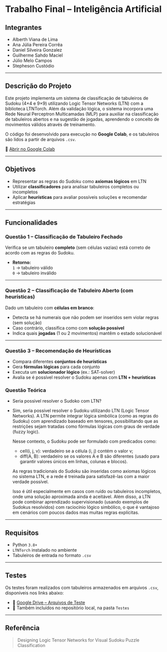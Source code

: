 # Trabalho Final – Inteligência Artificial

## Integrantes

- Alberth Viana de Lima  
- Ana Júlia Pereira Corrêa  
- Daniel Silveira Gonzalez  
- Guilherme Sahdo Maciel  
- Júlio Melo Campos  
- Stepheson Custódio  

---

## Descrição do Projeto

Este projeto implementa um sistema de classificação de tabuleiros de Sudoku (4×4 e 9×9) utilizando Logic Tensor Networks (LTN) com a biblioteca LTNTorch. Além da validação lógica, o sistema incorpora uma Rede Neural Perceptron Multicamadas (MLP) para auxiliar na classificação de tabuleiros abertos e na sugestão de jogadas, aprendendo o conceito de movimentos válidos através de treinamento.

O código foi desenvolvido para execução no **Google Colab**, e os tabuleiros são lidos a partir de arquivos `.csv`.

🔗 [Abrir no Google Colab](https://colab.research.google.com/drive/1NaGx8s9rccN70PS1UWygcNma0rPtE3oL?usp=sharing)

---

## Objetivos

- Representar as regras do Sudoku como **axiomas lógicos** em LTN  
- Utilizar **classificadores** para analisar tabuleiros completos ou incompletos  
- Aplicar **heurísticas** para avaliar possíveis soluções e recomendar estratégias  

---

## Funcionalidades

### Questão 1 – Classificação de Tabuleiro Fechado
Verifica se um tabuleiro **completo** (sem células vazias) está correto de acordo com as regras do Sudoku.

- **Retorno:**  
  `1` → tabuleiro válido  
  `0` → tabuleiro inválido  

---

### Questão 2 – Classificação de Tabuleiro Aberto (com heurísticas)
Dado um tabuleiro com **células em branco**:

- Detecta se há numerais que não podem ser inseridos sem violar regras (sem solução)
- Caso contrário, classifica como com **solução possível**  
- Indica quais **jogadas** (1 ou 2 movimentos) mantêm o estado solucionável

---

### Questão 3 – Recomendação de Heurísticas

- Compara diferentes **conjuntos de heurísticas**  
- Gera **fórmulas lógicas** para cada conjunto  
- Executa um **solucionador lógico** (ex.: SAT-solver)  
- Avalia se é possível resolver o Sudoku apenas com **LTN + heurísticas**  

### Questão Teórica
- Seria possivel resolver o Sudoko com LTN?

-  Sim, seria possível resolver o Sudoku utilizando LTN (Logic Tensor Networks).
    A LTN permite integrar lógica simbólica (como as regras do Sudoku) com aprendizado baseado em tensores, possibilitando que as restrições sejam tratadas como fórmulas lógicas com graus de verdade (fuzzy logic).

    Nesse contexto, o Sudoku pode ser formulado com predicados como:
    - cell(i, j, v): verdadeiro se a célula (i, j) contém o valor v;
    - diff(A, B): verdadeiro se os valores A e B são diferentes (usado para garantir valores únicos em linhas, colunas e blocos).

    As regras tradicionais do Sudoku são inseridas como axiomas lógicos no sistema LTN, e a rede é treinada para satisfazê-las com a maior verdade possível.

    Isso é útil especialmente em casos com ruído ou tabuleiros incompletos, onde uma solução aproximada ainda é aceitável.
    Além disso, a LTN pode combinar aprendizado supervisionado (usando exemplos de Sudokus resolvidos) com raciocínio lógico simbólico, o que é vantajoso em cenários com poucos dados mas muitas regras explícitas.

---

## Requisitos

- Python `3.8+`  
- `LTNTorch` instalado no ambiente
- Tabuleiros de entrada no formato `.csv`  

---

## Testes

Os testes foram realizados com tabuleiros armazenados em arquivos `.csv`, disponíveis nos links abaixo:

- 📁 [Google Drive – Arquivos de Teste](https://drive.google.com/drive/folders/1qoAyDbs-ToL6Z1n_wIF_OJC83J7GW6Mj?usp=sharing)  
- 📂 Também incluídos no repositório local, na pasta `Testes`  

---

## Referência

> Designing Logic Tensor Networks for Visual Sudoku Puzzle Classification
